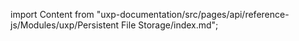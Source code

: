 
import Content from "uxp-documentation/src/pages/api/reference-js/Modules/uxp/Persistent File Storage/index.md";

<Content query="product=xd"/>
